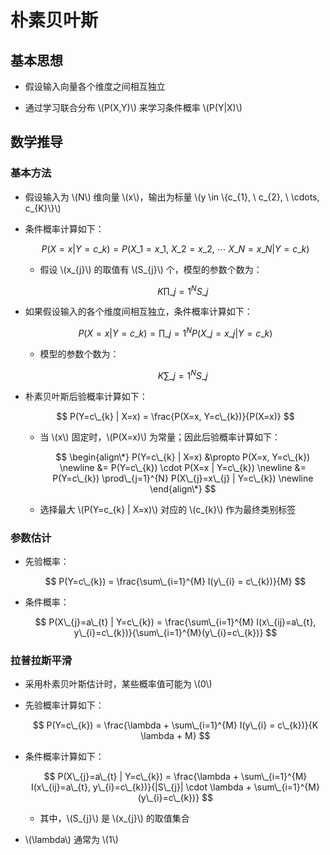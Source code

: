 <script type="text/javascript" src="http://cdn.mathjax.org/mathjax/latest/MathJax.js?config=default"></script>

# 朴素贝叶斯

## 基本思想

- 假设输入向量各个维度之间相互独立

- 通过学习联合分布 \\(P(X,Y)\\) 来学习条件概率 \\(P(Y|X)\\)

## 数学推导

### 基本方法

- 假设输入为 \\(N\\) 维向量 \\(x\\)，输出为标量 \\(y \in \\{c\_{1}, \ c\_{2}, \ \cdots, c\_{K}\\}\\)

- 条件概率计算如下：

	$$ P(X=x | Y=c\_{k}) = P(X\_{1}=x\_{1}, \ X\_{2}=x\_{2}, \ \cdots \ X\_{N}=x\_{N} | Y=c\_{k}) $$

	- 假设 \\(x\_{j}\\) 的取值有 \\(S\_{j}\\) 个，模型的参数个数为：

		$$ K \prod\_{j=1}^{N} S\_{j} $$

- 如果假设输入的各个维度间相互独立，条件概率计算如下：

	$$ P(X=x | Y=c\_{k}) = \prod\_{j=1}^{N} P(X\_{j}=x\_{j} | Y=c\_{k})$$

	- 模型的参数个数为：

		$$ K \sum\_{j=1}^{N} S\_{j} $$

- 朴素贝叶斯后验概率计算如下：

	$$ P(Y=c\_{k} | X=x) = \frac{P(X=x, Y=c\_{k})}{P(X=x)} $$

	- 当 \\(x\\) 固定时，\\(P(X=x)\\) 为常量；因此后验概率计算如下：

		$$
		\begin{align\*}
		P(Y=c\_{k} | X=x) &\propto P(X=x, Y=c\_{k}) \newline
		&= P(Y=c\_{k}) \cdot P(X=x | Y=c\_{k}) \newline
		&= P(Y=c\_{k}) \prod\_{j=1}^{N} P(X\_{j}=x\_{j} | Y=c\_{k}) \newline
		\end{align\*}
		$$

	- 选择最大 \\(P(Y=c\_{k} | X=x)\\) 对应的 \\(c\_{k}\\) 作为最终类别标签

### 参数估计

- 先验概率：

	$$ P(Y=c\_{k}) = \frac{\sum\_{i=1}^{M} I(y\_{i} = c\_{k})}{M} $$

- 条件概率：

	$$ P(X\_{j}=a\_{t} | Y=c\_{k}) = \frac{\sum\_{i=1}^{M} I(x\_{ij}=a\_{t}, y\_{i}=c\_{k})}{\sum\_{i=1}^{M}(y\_{i}=c\_{k})} $$

### 拉普拉斯平滑

- 采用朴素贝叶斯估计时，某些概率值可能为 \\(0\\)

- 先验概率计算如下：

	$$ P(Y=c\_{k}) = \frac{\lambda + \sum\_{i=1}^{M} I(y\_{i} = c\_{k})}{K \lambda + M} $$

- 条件概率计算如下：

	$$ P(X\_{j}=a\_{t} | Y=c\_{k}) = \frac{\lambda + \sum\_{i=1}^{M} I(x\_{ij}=a\_{t}, y\_{i}=c\_{k})}{|S\_{j}| \cdot \lambda + \sum\_{i=1}^{M}(y\_{i}=c\_{k})} $$

	- 其中，\\(S\_{j}\\) 是 \\(x\_{j}\\) 的取值集合

- \\(\lambda\\) 通常为 \\(1\\)